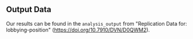 ## Output Data

Our results can be found in the `analysis_output` from "Replication Data for: lobbying-position" (https://doi.org/10.7910/DVN/D0QWM2).